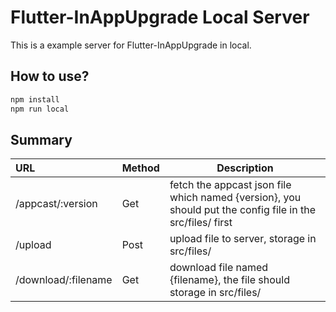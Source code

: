 # Flutter-InAppUpgrade Local Server

This is a example server for Flutter-InAppUpgrade in local.

## How to use?
```bash
npm install
npm run local
```

## Summary

|URL|Method|Description|
|:---|---|---|
|/appcast/:version|Get|fetch the appcast json file which named {version}, you should put the config file in the src/files/ first
|/upload|Post|upload file to server, storage in src/files/
|/download/:filename|Get|download file named {filename}, the file should storage in src/files/